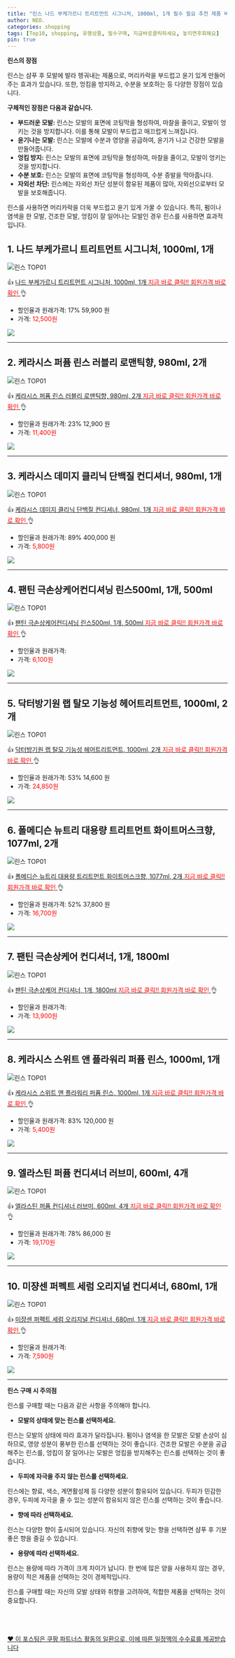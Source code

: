```yaml
---
title: "린스 나드 부케가르니 트리트먼트 시그니처, 1000ml, 1개 필수 필요 추천 제품 비교 최저 가격 비교 장점 구매 후기 구매평"
author: NEO.
categories: shopping
tags: [Top10, shopping, 유행상품, 필수구매, 지금바로클릭하세요, 놓치면후회해요]
pin: true
---
```

**린스의 장점**

린스는 샴푸 후 모발에 발라 헹궈내는 제품으로, 머리카락을 부드럽고 윤기 있게 만들어주는 효과가 있습니다. 또한, 엉킴을 방지하고, 수분을 보호하는 등 다양한 장점이 있습니다.

**구체적인 장점은 다음과 같습니다.**

* **부드러운 모발:** 린스는 모발의 표면에 코팅막을 형성하여, 마찰을 줄이고, 모발이 엉키는 것을 방지합니다. 이를 통해 모발이 부드럽고 매끄럽게 느껴집니다.
* **윤기나는 모발:** 린스는 모발에 수분과 영양을 공급하여, 윤기가 나고 건강한 모발을 만들어줍니다.
* **엉킴 방지:** 린스는 모발의 표면에 코팅막을 형성하여, 마찰을 줄이고, 모발이 엉키는 것을 방지합니다.
* **수분 보호:** 린스는 모발의 표면에 코팅막을 형성하여, 수분 증발을 막아줍니다.
* **자외선 차단:** 린스에는 자외선 차단 성분이 함유된 제품이 많아, 자외선으로부터 모발을 보호해줍니다.

린스를 사용하면 머리카락을 더욱 부드럽고 윤기 있게 가꿀 수 있습니다. 특히, 펌이나 염색을 한 모발, 건조한 모발, 엉킴이 잘 일어나는 모발인 경우 린스를 사용하면 효과적입니다.

   

## 1. 나드 부케가르니 트리트먼트 시그니처, 1000ml, 1개

![린스 TOP01](https://thumbnail9.coupangcdn.com/thumbnails/remote/490x490ex/image/retail/images/7801706787986925-b95933ca-1e51-47b8-9af2-4f3ae8955bf2.jpg)


👍 [나드 부케가르니 트리트먼트 시그니처, 1000ml, 1개 <font color=red> 지금 바로 클릭!! 회원가격 바로 확인 </font> ](https://link.coupang.com/re/AFFSDP?lptag=AF3617701&subid=GithubCoopas&pageKey=5832195430&traceid=V0-153&itemId=10096109524&vendorItemId=3131010070) 👌 


- 할인율과 원래가격: 17%  59,900   원
- 가격: <span style='color:red'>12,500원</span>

[![](/discount_price.png)](https://link.coupang.com/re/AFFSDP?lptag=AF3617701&subid=GithubCoopas&pageKey=5832195430&traceid=V0-153&itemId=10096109524&vendorItemId=3131010070)

---


   

## 2. 케라시스 퍼퓸 린스 러블리 로맨틱향, 980ml, 2개

![린스 TOP01](https://thumbnail6.coupangcdn.com/thumbnails/remote/490x490ex/image/retail/images/1995366236795906-0561fef3-b40d-41fa-a929-365b21b01494.jpg)


👍 [케라시스 퍼퓸 린스 러블리 로맨틱향, 980ml, 2개 <font color=red> 지금 바로 클릭!! 회원가격 바로 확인 </font> ](https://link.coupang.com/re/AFFSDP?lptag=AF3617701&subid=GithubCoopas&pageKey=2255309&traceid=V0-153&itemId=16734690586&vendorItemId=80577458161) 👌 


- 할인율과 원래가격: 23%  12,900   원
- 가격: <span style='color:red'>11,400원</span>

[![](/discount_price.png)](https://link.coupang.com/re/AFFSDP?lptag=AF3617701&subid=GithubCoopas&pageKey=2255309&traceid=V0-153&itemId=16734690586&vendorItemId=80577458161)

---


   

## 3. 케라시스 데미지 클리닉 단백질 컨디셔너, 980ml, 1개

![린스 TOP01](https://thumbnail7.coupangcdn.com/thumbnails/remote/490x490ex/image/retail/images/1710285087775979-b2051c3c-99b1-4d12-9776-af7f59324a73.jpg)


👍 [케라시스 데미지 클리닉 단백질 컨디셔너, 980ml, 1개 <font color=red> 지금 바로 클릭!! 회원가격 바로 확인 </font> ](https://link.coupang.com/re/AFFSDP?lptag=AF3617701&subid=GithubCoopas&pageKey=6523610496&traceid=V0-153&itemId=14463516399&vendorItemId=81706931803) 👌 


- 할인율과 원래가격: 89%  400,000   원
- 가격: <span style='color:red'>5,800원</span>

[![](/discount_price.png)](https://link.coupang.com/re/AFFSDP?lptag=AF3617701&subid=GithubCoopas&pageKey=6523610496&traceid=V0-153&itemId=14463516399&vendorItemId=81706931803)

---


   

## 4. 팬틴 극손상케어컨디셔닝 린스500ml, 1개, 500ml

![린스 TOP01](https://thumbnail7.coupangcdn.com/thumbnails/remote/490x490ex/image/retail/images/5734311430740452-9051f909-8f2e-4aad-9046-ce078eab41d2.jpg)


👍 [팬틴 극손상케어컨디셔닝 린스500ml, 1개, 500ml <font color=red> 지금 바로 클릭!! 회원가격 바로 확인 </font> ](https://link.coupang.com/re/AFFSDP?lptag=AF3617701&subid=GithubCoopas&pageKey=6773997575&traceid=V0-153&itemId=19013936715&vendorItemId=83776664845) 👌 


- 할인율과 원래가격: 
- 가격: <span style='color:red'>6,100원</span>

[![](/discount_price.png)](https://link.coupang.com/re/AFFSDP?lptag=AF3617701&subid=GithubCoopas&pageKey=6773997575&traceid=V0-153&itemId=19013936715&vendorItemId=83776664845)

---


   

## 5. 닥터방기원 랩 탈모 기능성 헤어트리트먼트, 1000ml, 2개

![린스 TOP01](https://thumbnail9.coupangcdn.com/thumbnails/remote/490x490ex/image/retail/images/7881104998194997-81046482-b2fe-4ef8-88b2-61093a9a5b7d.jpg)


👍 [닥터방기원 랩 탈모 기능성 헤어트리트먼트, 1000ml, 2개 <font color=red> 지금 바로 클릭!! 회원가격 바로 확인 </font> ](https://link.coupang.com/re/AFFSDP?lptag=AF3617701&subid=GithubCoopas&pageKey=6694820045&traceid=V0-153&itemId=3148815320&vendorItemId=71136410937) 👌 


- 할인율과 원래가격: 53%  14,600   원
- 가격: <span style='color:red'>24,850원</span>

[![](/discount_price.png)](https://link.coupang.com/re/AFFSDP?lptag=AF3617701&subid=GithubCoopas&pageKey=6694820045&traceid=V0-153&itemId=3148815320&vendorItemId=71136410937)

---


   

## 6. 폴메디슨 뉴트리 대용량 트리트먼트 화이트머스크향, 1077ml, 2개

![린스 TOP01](https://thumbnail9.coupangcdn.com/thumbnails/remote/490x490ex/image/retail/images/32994390758471-1315221f-2129-4460-b329-24081b05c414.jpg)


👍 [폴메디슨 뉴트리 대용량 트리트먼트 화이트머스크향, 1077ml, 2개 <font color=red> 지금 바로 클릭!! 회원가격 바로 확인 </font> ](https://link.coupang.com/re/AFFSDP?lptag=AF3617701&subid=GithubCoopas&pageKey=2240118371&traceid=V0-153&itemId=3826176842&vendorItemId=71811032258) 👌 


- 할인율과 원래가격: 52%  37,800   원
- 가격: <span style='color:red'>16,700원</span>

[![](/discount_price.png)](https://link.coupang.com/re/AFFSDP?lptag=AF3617701&subid=GithubCoopas&pageKey=2240118371&traceid=V0-153&itemId=3826176842&vendorItemId=71811032258)

---


   

## 7. 팬틴 극손상케어 컨디셔너, 1개, 1800ml

![린스 TOP01](https://thumbnail7.coupangcdn.com/thumbnails/remote/490x490ex/image/retail/images/3017746034265116-656795d4-9197-4f87-adb2-c24afee1d98b.jpg)


👍 [팬틴 극손상케어 컨디셔너, 1개, 1800ml <font color=red> 지금 바로 클릭!! 회원가격 바로 확인 </font> ](https://link.coupang.com/re/AFFSDP?lptag=AF3617701&subid=GithubCoopas&pageKey=6773997575&traceid=V0-153&itemId=11392545913&vendorItemId=83493369363) 👌 


- 할인율과 원래가격: 
- 가격: <span style='color:red'>13,900원</span>

[![](/discount_price.png)](https://link.coupang.com/re/AFFSDP?lptag=AF3617701&subid=GithubCoopas&pageKey=6773997575&traceid=V0-153&itemId=11392545913&vendorItemId=83493369363)

---


   

## 8. 케라시스 스위트 앤 플라워리 퍼퓸 린스, 1000ml, 1개

![린스 TOP01](https://thumbnail8.coupangcdn.com/thumbnails/remote/490x490ex/image/retail/images/2023/01/03/12/8/ab7d656e-4aa4-4eda-9173-7254fac0ba54.jpg)


👍 [케라시스 스위트 앤 플라워리 퍼퓸 린스, 1000ml, 1개 <font color=red> 지금 바로 클릭!! 회원가격 바로 확인 </font> ](https://link.coupang.com/re/AFFSDP?lptag=AF3617701&subid=GithubCoopas&pageKey=7040999933&traceid=V0-153&itemId=17412164332&vendorItemId=84581490735) 👌 


- 할인율과 원래가격: 83%  120,000   원
- 가격: <span style='color:red'>5,400원</span>

[![](/discount_price.png)](https://link.coupang.com/re/AFFSDP?lptag=AF3617701&subid=GithubCoopas&pageKey=7040999933&traceid=V0-153&itemId=17412164332&vendorItemId=84581490735)

---


   

## 9. 엘라스틴 퍼퓸 컨디셔너 러브미, 600ml, 4개

![린스 TOP01](https://thumbnail7.coupangcdn.com/thumbnails/remote/490x490ex/image/vendor_inventory/bcbe/fa9e782f298e7c7f38861e2d8a0aaa0dbfc78be6527914fb6ec02205ae49.jpg)


👍 [엘라스틴 퍼퓸 컨디셔너 러브미, 600ml, 4개 <font color=red> 지금 바로 클릭!! 회원가격 바로 확인 </font> ](https://link.coupang.com/re/AFFSDP?lptag=AF3617701&subid=GithubCoopas&pageKey=33892327&traceid=V0-153&itemId=193474081&vendorItemId=79565450881) 👌 


- 할인율과 원래가격: 78%  86,000   원
- 가격: <span style='color:red'>19,170원</span>

[![](/discount_price.png)](https://link.coupang.com/re/AFFSDP?lptag=AF3617701&subid=GithubCoopas&pageKey=33892327&traceid=V0-153&itemId=193474081&vendorItemId=79565450881)

---


   

## 10. 미쟝센 퍼펙트 세럼 오리지널 컨디셔너, 680ml, 1개

![린스 TOP01](https://thumbnail10.coupangcdn.com/thumbnails/remote/490x490ex/image/retail/images/2267751106290195-12dea9e0-7316-4a7b-96da-aa0432f48db7.jpg)


👍 [미쟝센 퍼펙트 세럼 오리지널 컨디셔너, 680ml, 1개 <font color=red> 지금 바로 클릭!! 회원가격 바로 확인 </font> ](https://link.coupang.com/re/AFFSDP?lptag=AF3617701&subid=GithubCoopas&pageKey=6899882537&traceid=V0-153&itemId=16591493193&vendorItemId=82798036461) 👌 


- 할인율과 원래가격: 
- 가격: <span style='color:red'>7,590원</span>

[![](/discount_price.png)](https://link.coupang.com/re/AFFSDP?lptag=AF3617701&subid=GithubCoopas&pageKey=6899882537&traceid=V0-153&itemId=16591493193&vendorItemId=82798036461)

---
**린스 구매 시 주의점**

린스를 구매할 때는 다음과 같은 사항을 주의해야 합니다.

* **모발의 상태에 맞는 린스를 선택하세요.**

린스는 모발의 상태에 따라 효과가 달라집니다. 펌이나 염색을 한 모발은 모발 손상이 심하므로, 영양 성분이 풍부한 린스를 선택하는 것이 좋습니다. 건조한 모발은 수분을 공급해주는 린스를, 엉킴이 잘 일어나는 모발은 엉킴을 방지해주는 린스를 선택하는 것이 좋습니다.

* **두피에 자극을 주지 않는 린스를 선택하세요.**

린스에는 향료, 색소, 계면활성제 등 다양한 성분이 함유되어 있습니다. 두피가 민감한 경우, 두피에 자극을 줄 수 있는 성분이 함유되지 않은 린스를 선택하는 것이 좋습니다.

* **향에 따라 선택하세요.**

린스는 다양한 향이 출시되어 있습니다. 자신의 취향에 맞는 향을 선택하면 샴푸 후 기분 좋은 향을 즐길 수 있습니다.

* **용량에 따라 선택하세요.**

린스는 용량에 따라 가격이 크게 차이가 납니다. 한 번에 많은 양을 사용하지 않는 경우, 용량이 적은 제품을 선택하는 것이 경제적입니다.

린스를 구매할 때는 자신의 모발 상태와 취향을 고려하여, 적합한 제품을 선택하는 것이 중요합니다.<br><br><br><br><br> [ ❤  이 포스팅은 쿠팡 파트너스 활동의 일환으로, 이에 따른 일정액의 수수료를 제공받습니다](https://link.coupang.com/a/bcEFyh)